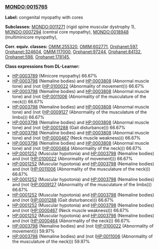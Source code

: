 
### [MONDO:0015765](http://purl.obolibrary.org/obo/MONDO_0015765)
**Label:** congenital myopathy with cores

**Subclasses:** [MONDO:0011271](http://purl.obolibrary.org/obo/MONDO_0011271) (rigid spine muscular dystrophy 1), [MONDO:0007294](http://purl.obolibrary.org/obo/MONDO_0007294) (central core myopathy), [MONDO:0018948](http://purl.obolibrary.org/obo/MONDO_0018948) (multiminicore myopathy), 

**Corr. equiv. classes:** [OMIM:255320](http://purl.obolibrary.org/obo/OMIM_255320), [OMIM:602771](http://purl.obolibrary.org/obo/OMIM_602771), [Orphanet:597](http://www.orpha.net/ORDO/Orphanet_597), [Orphanet:324604](http://www.orpha.net/ORDO/Orphanet_324604), [OMIM:117000](http://purl.obolibrary.org/obo/OMIM_117000), [Orphanet:97244](http://www.orpha.net/ORDO/Orphanet_97244), [Orphanet:84132](http://www.orpha.net/ORDO/Orphanet_84132), [Orphanet:598](http://www.orpha.net/ORDO/Orphanet_598), [Orphanet:178145](http://www.orpha.net/ORDO/Orphanet_178145), 

**Class expressions from DL-Learner:**

- [HP:0003789](http://purl.obolibrary.org/obo/HP_0003789) (Minicore myopathy) 66.67%
- [HP:0003798](http://purl.obolibrary.org/obo/HP_0003798) (Nemaline bodies) and [HP:0003808](http://purl.obolibrary.org/obo/HP_0003808) (Abnormal muscle tone) and (not ([HP:0100022](http://purl.obolibrary.org/obo/HP_0100022) (Abnormality of movement))) 66.67%
- [HP:0003798](http://purl.obolibrary.org/obo/HP_0003798) (Nemaline bodies) and [HP:0003808](http://purl.obolibrary.org/obo/HP_0003808) (Abnormal muscle tone) and (not ([HP:0011006](http://purl.obolibrary.org/obo/HP_0011006) (Abnormality of the musculature of the neck))) 66.67%
- [HP:0003798](http://purl.obolibrary.org/obo/HP_0003798) (Nemaline bodies) and [HP:0003808](http://purl.obolibrary.org/obo/HP_0003808) (Abnormal muscle tone) and (not ([HP:0009127](http://purl.obolibrary.org/obo/HP_0009127) (Abnormality of the musculature of the limbs))) 66.67%
- [HP:0003798](http://purl.obolibrary.org/obo/HP_0003798) (Nemaline bodies) and [HP:0003808](http://purl.obolibrary.org/obo/HP_0003808) (Abnormal muscle tone) and (not ([HP:0001288](http://purl.obolibrary.org/obo/HP_0001288) (Gait disturbance))) 66.67%
- [HP:0003798](http://purl.obolibrary.org/obo/HP_0003798) (Nemaline bodies) and [HP:0003808](http://purl.obolibrary.org/obo/HP_0003808) (Abnormal muscle tone) and (not ([HP:0000467](http://purl.obolibrary.org/obo/HP_0000467) (Neck muscle weakness))) 66.67%
- [HP:0003798](http://purl.obolibrary.org/obo/HP_0003798) (Nemaline bodies) and [HP:0003808](http://purl.obolibrary.org/obo/HP_0003808) (Abnormal muscle tone) and (not ([HP:0000464](http://purl.obolibrary.org/obo/HP_0000464) (Abnormality of the neck))) 66.67%
- [HP:0001252](http://purl.obolibrary.org/obo/HP_0001252) (Muscular hypotonia) and [HP:0003798](http://purl.obolibrary.org/obo/HP_0003798) (Nemaline bodies) and (not ([HP:0100022](http://purl.obolibrary.org/obo/HP_0100022) (Abnormality of movement))) 66.67%
- [HP:0001252](http://purl.obolibrary.org/obo/HP_0001252) (Muscular hypotonia) and [HP:0003798](http://purl.obolibrary.org/obo/HP_0003798) (Nemaline bodies) and (not ([HP:0011006](http://purl.obolibrary.org/obo/HP_0011006) (Abnormality of the musculature of the neck))) 66.67%
- [HP:0001252](http://purl.obolibrary.org/obo/HP_0001252) (Muscular hypotonia) and [HP:0003798](http://purl.obolibrary.org/obo/HP_0003798) (Nemaline bodies) and (not ([HP:0009127](http://purl.obolibrary.org/obo/HP_0009127) (Abnormality of the musculature of the limbs))) 66.67%
- [HP:0001252](http://purl.obolibrary.org/obo/HP_0001252) (Muscular hypotonia) and [HP:0003798](http://purl.obolibrary.org/obo/HP_0003798) (Nemaline bodies) and (not ([HP:0001288](http://purl.obolibrary.org/obo/HP_0001288) (Gait disturbance))) 66.67%
- [HP:0001252](http://purl.obolibrary.org/obo/HP_0001252) (Muscular hypotonia) and [HP:0003798](http://purl.obolibrary.org/obo/HP_0003798) (Nemaline bodies) and (not ([HP:0000467](http://purl.obolibrary.org/obo/HP_0000467) (Neck muscle weakness))) 66.67%
- [HP:0001252](http://purl.obolibrary.org/obo/HP_0001252) (Muscular hypotonia) and [HP:0003798](http://purl.obolibrary.org/obo/HP_0003798) (Nemaline bodies) and (not ([HP:0000464](http://purl.obolibrary.org/obo/HP_0000464) (Abnormality of the neck))) 66.67%
- [HP:0003798](http://purl.obolibrary.org/obo/HP_0003798) (Nemaline bodies) and (not ([HP:0100022](http://purl.obolibrary.org/obo/HP_0100022) (Abnormality of movement))) 59.97%
- [HP:0003798](http://purl.obolibrary.org/obo/HP_0003798) (Nemaline bodies) and (not ([HP:0011006](http://purl.obolibrary.org/obo/HP_0011006) (Abnormality of the musculature of the neck))) 59.97%


